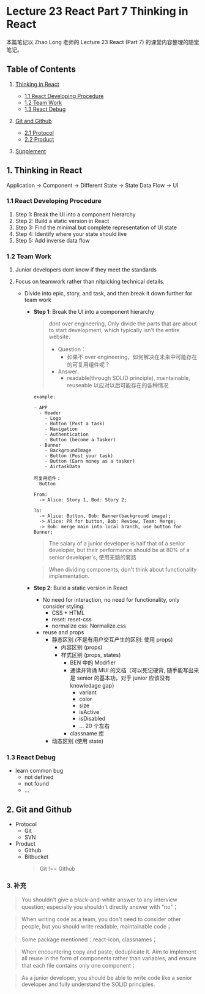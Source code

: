 # Lecture 23 React Part 7 Thinking in React

本篇笔记以 Zhao Long 老师的 Lecture 23 React (Part 7) 的课堂内容整理的随堂笔记。

## Table of Contents

1. [Thinking in React](#1-thinking-in-react)

   - [1.1 React Developing Procedure](#11-react-developing-procedure)
   - [1.2 Team Work](#12-team-work)
   - [1.3 React Debug](#13-react-debug)

2. [Git and Github](#2-git-and-github)

   - [2.1 Protocol](#21-protocol)
   - [2.2 Product](#22-product)

3. [Supplement](#3-supplement)

## 1. Thinking in React

Application -> Component -> Different State -> State Data Flow -> UI

### 1.1 React Developing Procedure

1. Step 1: Break the UI into a component hierarchy
1. Step 2: Build a static version in React
1. Step 3: Find the minimal but complete representation of UI state
1. Step 4: Identify where your state should live
1. Step 5: Add inverse data flow

### 1.2 Team Work

1. Junior developers dont know if they meet the standards
2. Focus on teamwork rather than nitpicking technical details.

   - Divide into epic, story, and task, and then break it down further for team work

     - **Step 1**: Break the UI into a component hierarchy

       > dont over engineering, Only divide the parts that are about to start development, which typically isn't the entire website.
       >
       > - Question：
       >   - 如果不 over engineering，如何解决在未来中可能存在的可复用组件呢？
       > - Answer:
       >   - readable(through SOLID principle), maintainable, reuseable 以应对以后可能存在的各种情况

       ```
       example:

       - APP
         - Header
           - Logo
           - Button (Post a task)
           - Navigation
           - Authentication
           - Button (become a Tasker)
         - Banner
           - BackgroundImage
           - Button (Post your task)
           - Button (Earn money as a tasker)
           - AirtaskData

       可复用组件：
         Button
       ```

       ```
       From:
         -> Alice: Story 1, Bod: Story 2;

       To:
         -> Alice: Button, Bob: Banner(background image);
         -> Alice: PR for button, Bob: Review, Team: Merge;
         -> Bob: merge main into local branch, use button for Banner;
       ```

       > The salary of a junior developer is half that of a senior developer, but their performance should be at 80% of a senior developer's, 使用无脑的套路

       > When dividing components, don't think about functionality implementation.

     - **Step 2**: Build a static version in React
       - No need for interaction, no need for functionality, only consider styling.
         - CSS + HTML
         - reset: reset-css
         - normalize css: Normalize.css
       - reuse and props
         - 静态区别 (不是有用户交互产生的区别: 使用 props)
           - 内容区别 (props)
           - 样式区别 (props, states)
             - BEN 中的 Modifier
             - 通读并背诵 MUI 的文档（可以死记硬背, 随手能写出来是 senior 的基本功，对于 junior 应该没有 knowledage gap）
               - variant
               - color
               - size
               - isActive
               - isDisabled
               - ... 20 个左右
             - classname 库
         - 动态区别 (使用 state)

### 1.3 React Debug

- learn common bug
  - not defined
  - not found
  - ...

## 2. Git and Github

- Protocol
  - Git
  - SVN
- Product
  - Github
  - Bitbucket
    > Git !== Github

### 3. 补充

> You shouldn't give a black-and-white answer to any interview question; especially you shouldn't directly answer with "no"；

> When writing code as a team, you don't need to consider other people, but you should write readable, maintainable code；

> Some package mentioned：react-icon, classnames；

> When encountering copy and paste, deduplicate it. Aim to implement all reuse in the form of components rather than variables, and ensure that each file contains only one component；

> As a junior developer, you should be able to write code like a senior developer and fully understand the SOLID principles.

